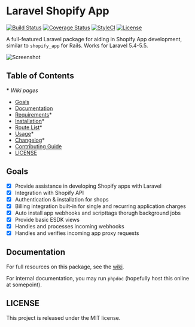 # Laravel Shopify App

[![Build Status](https://secure.travis-ci.org/ohmybrew/laravel-shopify.png?branch=master)](http://travis-ci.org/ohmybrew/laravel-shopify)
[![Coverage Status](https://coveralls.io/repos/github/ohmybrew/laravel-shopify/badge.svg?branch=master)](https://coveralls.io/github/ohmybrew/laravel-shopify?branch=master)
[![StyleCI](https://styleci.io/repos/96462257/shield?branch=master)](https://styleci.io/repos/96462257)
[![License](https://poser.pugx.org/ohmybrew/laravel-shopify/license)](https://packagist.org/packages/ohmybrew/laravel-shopify)

A full-featured Laravel package for aiding in Shopify App development, similar to `shopify_app` for Rails. Works for Laravel 5.4-5.5.

![Screenshot](https://github.com/ohmybrew/laravel-shopify/raw/master/screenshot.png)

## Table of Contents

__*__ *Wiki pages*

- [Goals](#goals)
- [Documentation](#documentation)
- [Requirements](https://github.com/ohmybrew/laravel-shopify/wiki/Requirements)*
- [Installation](https://github.com/ohmybrew/laravel-shopify/wiki/Installation)*
- [Route List](https://github.com/ohmybrew/laravel-shopify/wiki/Route-List)*
- [Usage](https://github.com/ohmybrew/laravel-shopify/wiki/Usage)*
- [Changelog](https://github.com/ohmybrew/laravel-shopify/wiki/Changelog)*
- [Contributing Guide](https://github.com/ohmybrew/laravel-shopify/blob/master/CONTRIBUTING.md)
- [LICENSE](#license)

## Goals

- [x] Provide assistance in developing Shopify apps with Laravel
- [x] Integration with Shopify API
- [x] Authentication & installation for shops
- [x] Billing integration built-in for single and recurring application charges
- [x] Auto install app webhooks and scripttags thorugh background jobs
- [x] Provide basic ESDK views
- [x] Handles and processes incoming webhooks
- [x] Handles and verifies incoming app proxy requests

## Documentation

For full resources on this package, see the [wiki](https://github.com/ohmybrew/laravel-shopify/wiki).

For internal documentation, you may run `phpdoc` (hopefully host this online at somepoint).

## LICENSE

This project is released under the MIT license.
